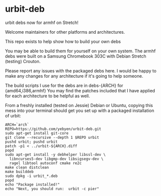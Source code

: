 urbit-deb
=========

urbit debs now for armhf on Stretch!

Welcome maintainers for other platforms and architectures.

This repo exists to help show how to build your own debs

You may be able to build them for yourself on your own system.  The armhf debs
were built on a Samsung Chromebook 303C with Debian Stretch (testing) Crouton.

Please report any issues with the packaged debs here.  I would be happy to make
any changes for any architecture if it's going to help someone.

The build scripts I use for the debs are in debs-{ARCH} for {amd64,i386,armhf}
You may find the patches included that I have applied for each architecture to
be helpful as well.

From a freshly installed (tested on Jessie) Debian or Ubuntu, copying this mess
into your terminal should get you set up with a packaged installation of urbit:

    ARCH=`arch`
    REPO=https://github.com/yebyen/urbit-deb.git
    sudo apt-get install git-core
    git clone --recursive --depth 1 $REPO urbit
    pushd urbit; pushd urbit
    patch -p1 < ../urbit-${ARCH}.diff
    popd
    sudo apt-get install -y debhelper libssl-dev \
      libncurses5-dev libgmp-dev libsigsegv-dev \
      ragel libtool autoconf cmake re2c
    make clean distclean
    make builddeb
    sudo dpkg -i urbit_*.deb
    popd
    echo "Package installed!"
    echo "Next, you should run:  urbit -c pier"
